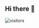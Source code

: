 ## Hi there 👋

![visitors](https://visitor-badge.glitch.me/badge?page_id=Dgarzona16.Dgarzona16&left_color=green&right_color=red)

<!--
**Dgarzona16/Dgarzona16** is a ✨ _special_ ✨ repository because its `README.md` (this file) appears on your GitHub profile.

Here are some ideas to get you started:

- 🔭 I’m currently working on ...
- 🌱 I’m currently learning ...
- 👯 I’m looking to collaborate on ...
- 🤔 I’m looking for help with ...
- 💬 Ask me about ...
- 📫 How to reach me: ...
- 😄 Pronouns: ...
- ⚡ Fun fact: ...
-->
